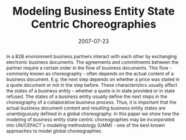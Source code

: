 ---
abstract: In a B2B environment business partners interact with each other by exchanging
  electronic business documents. The agreements and commitments between the partner
  require a certain order in the flow of business documents. This flow - commonly
  known as choreography - often depends on the actual content of a business document.
  E.g. the next step depends on whether a price was stated in a quote document or
  not in the step before. These characteristics usually affect the states of a business
  entity - whether a quote is in state provided or in state refused. The states of
  a business entity usually define the next steps in the choreography of a collaborative
  business process. Thus, it is important that the actual business document content
  and resulting business entity states are unambiguously defined in a global choreography.
  In this paper we show how the modeling of business entity state centric choreographies
  may be incorporated into UN/CEFACT´s modeling methodology (UMM) - one of the best
  known approaches to model global choreographies.
authors:
- Christian Huemer
- Philipp Liegl
- Rainer Schuster
- Marco Zapletal
date: '2007-07-23'
featured: false
links:
- name: Publik
  url: https://publik.tuwien.ac.at/showentry.php?ID=141387&lang=2
publication_types:
- '1'
publishDate: '2007-07-23'
specifics: 'Vortrag: 9th IEEE International Conference on E-Commerce Technology (CEC
  2007) / 4th IEEE International Conference on Enterprise Computing, E-Commerce and
  E-Services (EEE 2007), Tokyo, Japan; 23.07.2007 - 26.07.2007; in: "Proceedings of
  the 9th IEEE International Conference on E-Commerce Technology (CEC 2007) / 4th
  IEEE International Conference on Enterprise Computing, E-Commerce and E-Services
  (EEE 2007)", IEEE Computer Society, Los Alamitos, CA, USA (2007), ISBN: 0-7695-2913-5;
  S. 393 - 400.'
title: Modeling Business Entity State Centric Choreographies
url_pdf: http://publik.tuwien.ac.at/files/pub-inf_5002.pdf
---